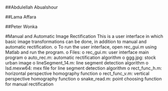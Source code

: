 ##Abdulellah Abualshour

##Lama Affara

##Peter Wonka

#Manual and Automatic Image Rectification
This is a user interface in which basic image transformations can be done, in addition to manual and automatic rectification.
o To run the user interface, open rec_gui.m using Matlab and run the program.
  o Files:
    o rec_gui.m: user interface main program
    o auto_rec.m: automatic rectification algorithm
    o ggg.jpg: stock urban image
    o lineSegment_14.m: line segment detection algorithm
    o lsd.mexw64: mex file for line segment detection algorithm
    o rect_func_h.m: horizontal perspective homography function
    o rect_func_v.m: vertical perspective homography function
    o snake_read.m: point choosing function for manual rectification
